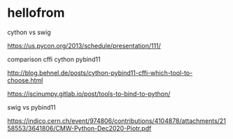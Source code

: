 # hellofrom

cython vs swig

https://us.pycon.org/2013/schedule/presentation/111/

comparison cffi cython pybind11

http://blog.behnel.de/posts/cython-pybind11-cffi-which-tool-to-choose.html

https://iscinumpy.gitlab.io/post/tools-to-bind-to-python/

swig vs pybind11

https://indico.cern.ch/event/974806/contributions/4104878/attachments/2158553/3641806/CMW-Python-Dec2020-Piotr.pdf





